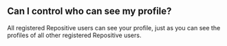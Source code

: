 ## Can I control who can see my profile?

All registered Repositive users can see your profile, just as you can see the profiles of all other registered Repositive users.
